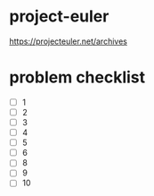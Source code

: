 # project-euler

https://projecteuler.net/archives

# problem checklist

- [ ] 1
- [ ] 2
- [ ] 3
- [ ] 4
- [ ] 5
- [ ] 6
- [ ] 8
- [ ] 9
- [ ] 10
